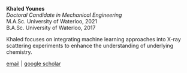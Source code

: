 **Khaled Younes**  
*Doctoral Candidate in Mechanical Engineering*  
M.A.Sc. University of Waterloo, 2021  
B.A.Sc. University of Waterloo, 2017

Khaled focuses on integrating machine learning approaches into X-ray scattering experiments to enhance the understanding of underlying chemistry.

[email](mailto:kyounes@stanford.edu) \| [google scholar](https://scholar.google.com/citations?user=zMS4JHEAAAAJ)
